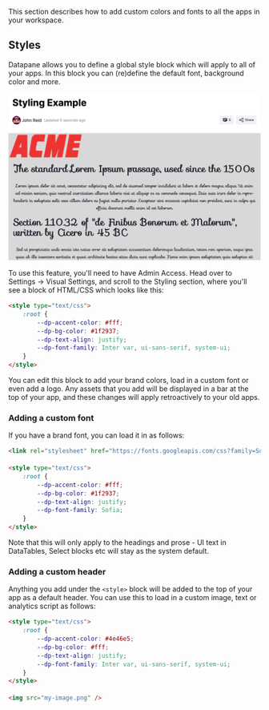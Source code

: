 This section describes how to add custom colors and fonts to all the apps in your workspace.

## Styles

Datapane allows you to define a global style block which will apply to all of your apps. In this block you can \(re\)define the default font, background color and more.

![Example of a styled app](../../img/tutorials/styling-whitelabelling-1.png)

To use this feature, you'll need to have Admin Access. Head over to Settings -&gt; Visual Settings, and scroll to the Styling section, where you'll see a block of HTML/CSS which looks like this:

```html
<style type="text/css">
    :root {
        --dp-accent-color: #fff;
        --dp-bg-color: #1f2937;
        --dp-text-align: justify;
        --dp-font-family: Inter var, ui-sans-serif, system-ui;
    }
</style>
```

You can edit this block to add your brand colors, load in a custom font or even add a logo. Any assets that you add will be displayed in a bar at the top of your app, and these changes will apply retroactively to your old apps.

### **Adding a custom font**

If you have a brand font, you can load it in as follows:

```html
<link rel="stylesheet" href="https://fonts.googleapis.com/css?family=Sofia" />

<style type="text/css">
    :root {
        --dp-accent-color: #fff;
        --dp-bg-color: #1f2937;
        --dp-text-align: justify;
        --dp-font-family: Sofia;
    }
</style>
```

Note that this will only apply to the headings and prose - UI text in DataTables, Select blocks etc will stay as the system default.

### **Adding a custom header**

Anything you add under the `<style>` block will be added to the top of your app as a default header. You can use this to load in a custom image, text or analytics script as follows:

```html
<style type="text/css">
    :root {
        --dp-accent-color: #4e46e5;
        --dp-bg-color: #fff;
        --dp-text-align: justify;
        --dp-font-family: Inter var, ui-sans-serif, system-ui;
    }
</style>

<img src="my-image.png" />
```
